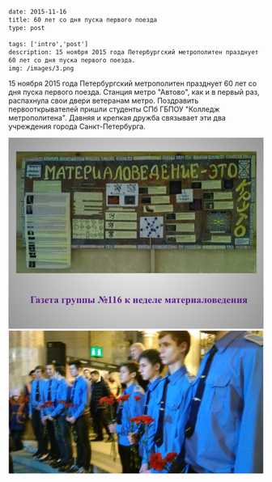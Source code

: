 ```
date: 2015-11-16
title: 60 лет со дня пуска первого поезда
type: post

tags: ['intro','post']
description: 15 ноября 2015 года Петербургский метрополитен празднует 60 лет со дня пуска первого поезда.
img: /images/3.png
```

15 ноября 2015 года Петербургский метрополитен празднует 60 лет со дня пуска первого поезда. Станция метро "Автово", как и в первый раз, распахнула свои двери ветеранам метро. Поздравить первооткрывателей пришли студенты СПб ГБПОУ "Колледж метрополитена". Давняя и крепкая дружба связывает эти два учреждения города Санкт-Петербурга.

[![3](/images/3.png)](/images/3.png) [![1](/images/1.png)](/images/1.png)
